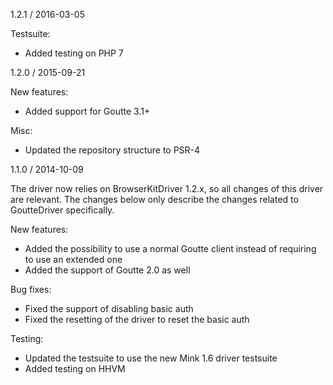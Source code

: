 1.2.1 / 2016-03-05
      

Testsuite:

* Added testing on PHP 7

1.2.0 / 2015-09-21
      

New features:

* Added support for Goutte 3.1+

Misc:

* Updated the repository structure to PSR-4

1.1.0 / 2014-10-09
      

The driver now relies on BrowserKitDriver 1.2.x, so all changes of this driver are relevant.
The changes below only describe the changes related to GoutteDriver specifically.

New features:

* Added the possibility to use a normal Goutte client instead of requiring to use an extended one
* Added the support of Goutte 2.0 as well

Bug fixes:

* Fixed the support of disabling basic auth
* Fixed the resetting of the driver to reset the basic auth

Testing:

* Updated the testsuite to use the new Mink 1.6 driver testsuite
* Added testing on HHVM
